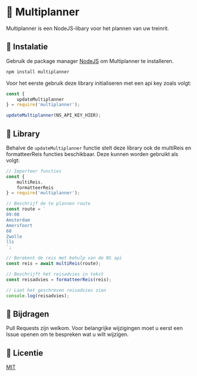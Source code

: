 # 🚆 Multiplanner

Multiplanner is een NodeJS-libary voor het plannen van uw treinrit.

## 👾 Instalatie

Gebruik de package manager [NodeJS](https://nodejs.org/) om Multiplanner te installeren.

```bash
npm install multiplanner
```
Voor het eerste gebruik deze library initialiseren met een api key zoals volgt:

```javascript
const {
    updateMultiplanner
} = require('multiplanner');

updateMultiplanner(NS_API_KEY_HIER);
```

## 🔭 Library

Behalve de `updateMultiplanner` functie stelt deze library ook de multiReis en formatteerReis functies beschikbaar. Deze kunnen worden gebruikt als volgt:

```javascript
// Importeer functies
const {
    multiReis,
    formatteerReis
} = require('multiplanner');

// Beschrijf de te plannen route
const route = `
09:00
Amsterdam
Amersfoort
60
Zwolle
lls
`;

// Berekent de reis met behulp van de NS api
const reis = await multiReis(route);

// Beschrijft het reisadvies in tekst
const reisadvies = formatteerReis(reis);

// Laat het geschreven reisadvies zien
console.log(reisadvies);
```

## 💁 Bijdragen
Pull Requests zijn welkom. Voor belangrijke wijzigingen moet u eerst een Issue openen om te bespreken wat u wilt wijzigen.

## 📰 Licentie
[MIT](https://choosealicense.com/licenses/mit/)
